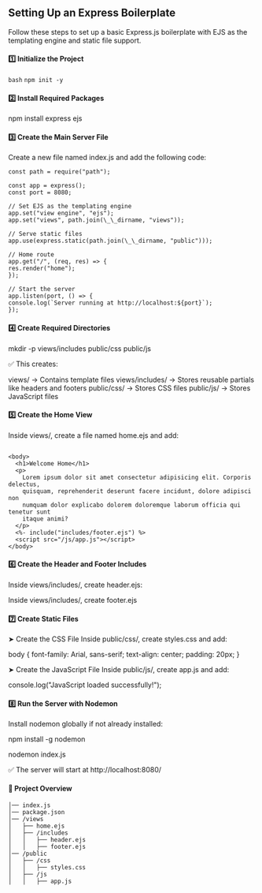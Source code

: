 ## Setting Up an Express Boilerplate

Follow these steps to set up a basic Express.js boilerplate with EJS as the templating engine and static file support.

#### 1️⃣ Initialize the Project

`bash`
`npm init -y`

#### 2️⃣ Install Required Packages

npm install express ejs

#### 3️⃣ Create the Main Server File

Create a new file named index.js and add the following code:

```const express = require("express");
const path = require("path");

const app = express();
const port = 8080;

// Set EJS as the templating engine
app.set("view engine", "ejs");
app.set("views", path.join(\_\_dirname, "views"));

// Serve static files
app.use(express.static(path.join(\_\_dirname, "public")));

// Home route
app.get("/", (req, res) => {
res.render("home");
});

// Start the server
app.listen(port, () => {
console.log(`Server running at http://localhost:${port}`);
});
```

#### 4️⃣ Create Required Directories

mkdir -p views/includes public/css public/js

✅ This creates:

views/ → Contains template files
views/includes/ → Stores reusable partials like headers and footers
public/css/ → Stores CSS files
public/js/ → Stores JavaScript files

#### 5️⃣ Create the Home View

Inside views/, create a file named home.ejs and add:

```<%- include("includes/header.ejs") %>

<body>
  <h1>Welcome Home</h1>
  <p>
    Lorem ipsum dolor sit amet consectetur adipisicing elit. Corporis delectus,
    quisquam, reprehenderit deserunt facere incidunt, dolore adipisci non
    numquam dolor explicabo dolorem doloremque laborum officia qui tenetur sunt
    itaque animi?
  </p>
  <%- include("includes/footer.ejs") %>
  <script src="/js/app.js"></script>
</body>
```

#### 6️⃣ Create the Header and Footer Includes

Inside views/includes/, create header.ejs:

<!DOCTYPE html>
<html lang="en">
  <head>
    <meta charset="UTF-8" />
    <meta name="viewport" content="width=device-width, initial-scale=1.0" />
    <title>Express Boilerplate</title>
    <link rel="stylesheet" href="/css/styles.css" />
  </head>
  <body></body>
</html>

Inside views/includes/, create footer.ejs

#### 7️⃣ Create Static Files

➤ Create the CSS File
Inside public/css/, create styles.css and add:

body {
font-family: Arial, sans-serif;
text-align: center;
padding: 20px;
}

➤ Create the JavaScript File
Inside public/js/, create app.js and add:

console.log("JavaScript loaded successfully!");

#### 8️⃣ Run the Server with Nodemon

Install nodemon globally if not already installed:

npm install -g nodemon

nodemon index.js

✅ The server will start at http://localhost:8080/

#### 🎯 Project Overview

```/project-folder
│── index.js
│── package.json
│── /views
│   ├── home.ejs
│   ├── /includes
│   │   ├── header.ejs
│   │   ├── footer.ejs
│── /public
│   ├── /css
│   │   ├── styles.css
│   ├── /js
│   │   ├── app.js
```
